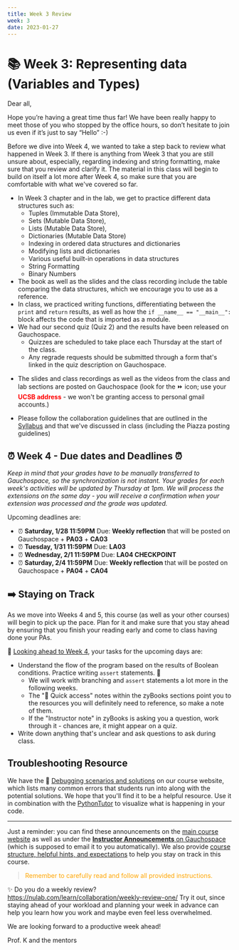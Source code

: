 ```yaml
---
title: Week 3 Review 
week: 3
date: 2023-01-27
---
```


# 📚 Week 3: Representing data (Variables and Types) 

Dear all,

Hope you’re having a great time thus far! 
We have been really happy to meet those of you who stopped by the office hours, so don’t hesitate to join us even if it’s just to say “Hello” :-)

Before we dive into Week 4, we wanted to take a step back to review what happened in Week 3.
If there is anything from Week 3 that you are still unsure about, especially, regarding indexing and string formatting, make sure that you review and clarify it. The material in this class will begin to build on itself a lot more after Week 4, so make sure that you are comfortable with what we've covered so far. 

- In Week 3 chapter and in the lab, we get to practice different data structures such as:
    - Tuples (Immutable Data Store), 
    - Sets (Mutable Data Store),
    - Lists (Mutable Data Store),
    - Dictionaries (Mutable Data Store)
    - Indexing in ordered data structures and dictionaries
    - Modifying lists and dictionaries
    - Various useful built-in operations in data structures
    - String Formatting
    - Binary Numbers
- The book as well as the slides and the class recording include the table comparing the data structures, which we encourage you to use as a reference.
- In class, we practiced writing functions, differentiating between the `print` and `return` results, as well as how the `if __name__ == "__main__":` block affects the code that is imported as a module.
- We had our second quiz (Quiz 2) and the results have been released on Gauchospace. 
    - Quizzes are scheduled to take place each Thursday at the start of the class.
    - Any regrade requests should be submitted through a form that's linked in the quiz description on Gauchospace.

* The slides and class recordings as well as the videos from the class and lab sections are posted on Gauchospace (look for the ⏩ icon; use your <span style="color:red">**UCSB address**</span> - we won't be granting access to personal gmail accounts.)

* Please follow the collaboration guidelines that are outlined in the [Syllabus]({{site.url}}/{{site.baseurl}}/about) and that we've discussed in class (including the Piazza posting guidelines)

## ⏰ Week 4 - Due dates and Deadlines ⏰

_Keep in mind that your grades have to be manually transferred to Gauchospace, so the synchronization is not instant. 
Your grades for each week's activities will be updated by Thursday at 1pm. We will process the extensions on the same day - you will receive a confirmation when your extension was processed and the grade was updated._

Upcoming deadlines are:
* ⏰ **Saturday, 1/28 11:59PM** Due: **Weekly reflection** that will be posted on Gauchospace + **PA03** + **CA03**
* ⏰ **Tuesday, 1/31 11:59PM** Due: **LA03**
* ⏰ **Wednesday, 2/1 11:59PM** Due: **LA04 CHECKPOINT**
* ⏰ **Saturday, 2/4 11:59PM** Due: **Weekly reflection** that will be posted on Gauchospace + **PA04** + **CA04**


## ➡️    Staying on Track

As we move into Weeks 4 and 5, this course (as well as your other courses) will begin to pick up the pace. Plan for it and make sure that you stay ahead by ensuring that you finish your reading early and come to class having done your PAs.

🔮 [Looking ahead to Week 4]({{site.url}}/{{site.baseurl}}/calendar#week-4), your tasks for the upcoming days are:
* Understand the flow of the program based on the results of Boolean conditions. Practice writing `assert` statements. 💎
    - We will work with branching and `assert` statements a lot more in the following weeks.
    - The "📎 Quick access" notes within the zyBooks sections point you to the resources you will definitely need to reference, so make a note of them.
    - If the "Instructor note" in zyBooks is asking you a question, work through it - chances are, it might appear on a quiz.
* Write down anything that's unclear and ask questions to ask during class.

## Troubleshooting Resource

We have the 🐛 [Debugging scenarios and solutions]({{site.url}}/{{site.baseurl}}/ref/debug) on our course website, which lists many common errors that students run into along with the potential solutions. 
We hope that you'll find it to be a helpful resource. Use it in combination with the [PythonTutor](https://pythontutor.com/visualize.html#mode=display) to visualize what is happening in your code.

---

Just a reminder: you can find these announcements on the [main course website]({{site.url}}/{{site.baseurl}}/) as well as under the [**Instructor Announcements** on Gauchospace](https://gauchospace.ucsb.edu/courses/mod/forum/view.php?id=3714289) (which is supposed to email it to you automatically).
We also provide [course structure, helpful hints, and expectations]({{site.url}}/{{site.baseurl}}/faq/#weekly-pattern-and-planning-your-work) to help you stay on track in this course.

> <span style="color:orange"> Remember to carefully read and follow all provided instructions.</span>

✨ Do you do a weekly review? <https://nulab.com/learn/collaboration/weekly-review-one/>  Try it out, since staying ahead of your workload and planning your week in advance can help you learn how you work and maybe even feel less overwhelmed. 


We are looking forward to a productive week ahead!

Prof. K and the mentors
